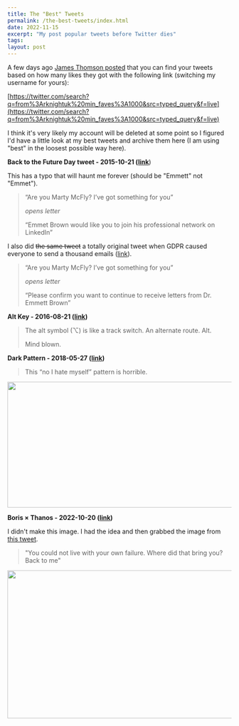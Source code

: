 ```yaml
---
title: The "Best" Tweets
permalink: /the-best-tweets/index.html
date: 2022-11-15
excerpt: "My post popular tweets before Twitter dies"
tags:
layout: post
---
```


A few days ago [James Thomson posted](https://twitter.com/jamesthomson/status/1591538731756191745) that you can find your tweets based on how many likes they got with the following link (switching my username for yours):

[https://twitter.com/search?q=from%3Arknightuk%20min_faves%3A1000&src=typed_query&f=live](https://twitter.com/search?q=from%3Arknightuk%20min_faves%3A1000&src=typed_query&f=live)

I think it's very likely my account will be deleted at some point so I figured I'd have a little look at my best tweets and archive them here (I am using "best" in the loosest possible way here).

**Back to the Future Day tweet - 2015-10-21 ([link](https://hellsite.rknight.me/656762307494682624)**)

This has a typo that will haunt me forever (should be "Emmett" not "Emmet").

> “Are you Marty McFly? I’ve got something for you”
>
> *opens letter*
>
> “Emmet Brown would like you to join his professional network on LinkedIn”

I also did <s>the same tweet</s> a totally original tweet when GDPR caused everyone to send a thousand emails ([link](https://hellsite.rknight.me/999648514534764544)).

> “Are you Marty McFly? I’ve got something for you”
>
> *opens letter*
>
> “Please confirm you want to continue to receive letters from Dr. Emmett Brown”

**Alt Key - 2016-08-21 ([link](https://hellsite.rknight.me/767337245133144064))**

> The alt symbol (⌥) is like a track switch. An alternate route. Alt.
>
> Mind blown.

**Dark Pattern - 2018-05-27 ([link](https://hellsite.rknight.me/1000748036367310848))**

> This “no I hate myself” pattern is horrible.

<img src="https://rknightuk.s3.amazonaws.com/site/hate_discounts.jpg" width="600" height="282" alt="" />

**Boris × Thanos - 2022-10-20 ([link](https://hellsite.rknight.me/1583079656760410112))**

I didn't make this image. I had the idea and then grabbed the image from [this tweet](https://twitter.com/mattlcapon/status/1421631601902039043).

> "You could not live with your own failure. Where did that bring you? Back to me"

<img src="https://rknightuk.s3.amazonaws.com/site/boris_thanos.jpg" width="600" height="332" alt="" />

